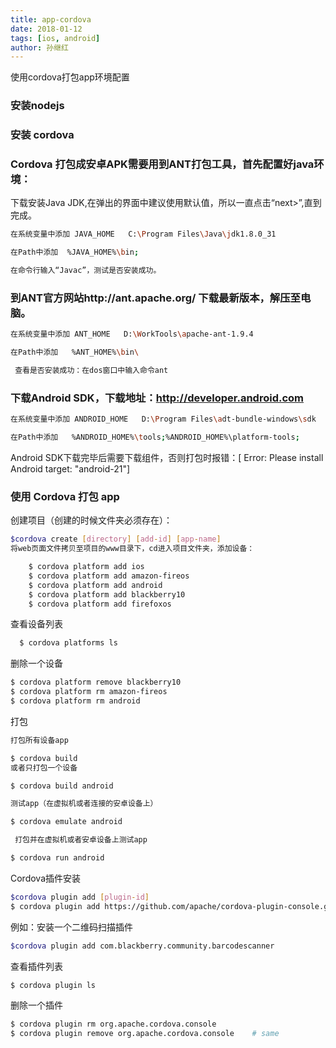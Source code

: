 ```yaml
---
title: app-cordova
date: 2018-01-12
tags: [ios, android]
author: 孙继红
---
```

使用cordova打包app环境配置
### 安装nodejs

### 安装 cordova
### Cordova 打包成安卓APK需要用到ANT打包工具，首先配置好java环境：

下载安装Java JDK,在弹出的界面中建议使用默认值，所以一直点击“next>”,直到完成。

```bash
在系统变量中添加 JAVA_HOME   C:\Program Files\Java\jdk1.8.0_31
```

```bash
在Path中添加  %JAVA_HOME%\bin;
```

```bash
在命令行输入“Javac”，测试是否安装成功。
```



### 到ANT官方网站http://ant.apache.org/ 下载最新版本，解压至电脑。

```bash
在系统变量中添加 ANT_HOME   D:\WorkTools\apache-ant-1.9.4
```

```bash
在Path中添加   %ANT_HOME%\bin\
```

```bash
 查看是否安装成功：在dos窗口中输入命令ant
```


### 下载Android SDK，下载地址：http://developer.android.com

```bash
在系统变量中添加 ANDROID_HOME   D:\Program Files\adt-bundle-windows\sdk
```

```bash
在Path中添加   %ANDROID_HOME%\tools;%ANDROID_HOME%\platform-tools;
```

 Android SDK下载完毕后需要下载组件，否则打包时报错：[ Error: Please install Android target: "android-21"]



### 使用 Cordova 打包 app

创建项目（创建的时候文件夹必须存在）：

```bash
$cordova create [directory] [add-id] [app-name]
将web页面文件拷贝至项目的www目录下，cd进入项目文件夹，添加设备：

    $ cordova platform add ios
    $ cordova platform add amazon-fireos
    $ cordova platform add android
    $ cordova platform add blackberry10
    $ cordova platform add firefoxos
```
查看设备列表
```bash
  $ cordova platforms ls
```

删除一个设备

```bash
$ cordova platform remove blackberry10
$ cordova platform rm amazon-fireos
$ cordova platform rm android
```

打包
```bash
打包所有设备app

$ cordova build
或者只打包一个设备

$ cordova build android
```

```bash
测试app（在虚拟机或者连接的安卓设备上）

$ cordova emulate android

 打包并在虚拟机或者安卓设备上测试app

$ cordova run android
```

Cordova插件安装
```bash
$cordova plugin add [plugin-id]
$ cordova plugin add https://github.com/apache/cordova-plugin-console.git
```

例如：安装一个二维码扫描插件

```bash
$cordova plugin add com.blackberry.community.barcodescanner
```

查看插件列表

```bash
$ cordova plugin ls
```

删除一个插件

```bash
$ cordova plugin rm org.apache.cordova.console
$ cordova plugin remove org.apache.cordova.console    # same
```

